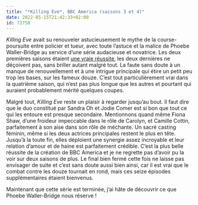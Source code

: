 ```yaml
---
title: "*Killing Eve*, BBC America (saisons 3 et 4)"
date: 2022-05-15T21:42:33+02:00
id: 72750 
---
```


*Killing Eve* avait su renouveler astucieusement le mythe de la course-poursuite entre policier et tueur, avec toute l’astuce et la malice de Phoebe Waller-Bridge au service d’une série audacieuse et novatrice. Les deux premières saisons étaient [une vraie réussite](https://voiretmanger.fr/killing-eve-waller-bridge-bbc-america/), les deux dernières ne déçoivent pas, sans briller autant malgré tout. La faute sans doute à un manque de renouvellement et à une intrigue principale qui étire un petit peu trop les bases, sur les fameux douze. C’est tout particulièrement vrai dans la quatrième saison, qui n’est pas plus longue que les autres et pourtant qui auraient probablement mérité quelques coupes.

Malgré tout, *Killing Eve* reste un plaisir à regarder jusqu’au bout. Il faut dire que le duo constitué par Sandra Oh et Jodie Comer est si bon que tout ce qui les entoure est presque secondaire. Mentionnons quand même Fiona Shaw, d’une froideur impeccable dans le rôle de Carolyn, et Camille Cottin, parfaitement à son aise dans son rôle de méchante. Un sacré casting féminin, même si les deux actrices principales restent le plus en tête. Jusqu’à la toute fin, elles déploient une synergie assez incroyable et leur relation d’amour et de haine est parfaitement crédible. C’est la plus belle réussite de la création de BBC America et je ne regrette pas d’avoir pu la voir sur deux saisons de plus. Le final bien fermé cette fois ne laisse pas envisager de suite et c’est sans doute aussi bien ainsi, car il est vrai que le combat contre les douze tournait en rond, mais ces seize épisodes supplémentaires étaient bienvenus. 

Maintenant que cette série est terminée, j’ai hâte de découvrir ce que Phoebe Waller-Bridge nous réserve !